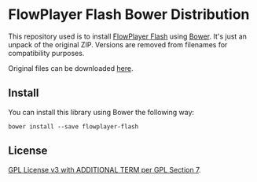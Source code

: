 # FlowPlayer Flash Bower Distribution

This repository used is to install [FlowPlayer Flash][fp] using [Bower][bower].
It's just an unpack of the original ZIP.
Versions are removed from filenames for compatibility purposes.

Original files can be downloaded [here][download].

## Install

You can install this library using Bower the following way:

`bower install --save flowplayer-flash`

## License

[GPL License v3 with ADDITIONAL TERM per GPL Section 7][license].


[fp]: http://flash.flowplayer.org/
[bower]: http://bower.io/
[download]: https://flowplayer.org/pricing/#downloads
[license]: https://flowplayer.org/license/